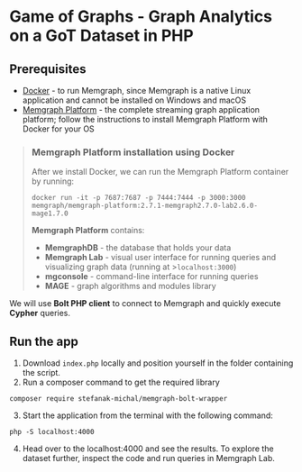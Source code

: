 # Game of Graphs - Graph Analytics on a GoT Dataset in PHP

## Prerequisites <a name="prerequisites"></a>

- [Docker](https://docs.docker.com/get-docker/) - to run Memgraph, since Memgraph is a native Linux application and cannot be installed on Windows and macOS
- [Memgraph Platform](https://memgraph.com/docs/memgraph/installation) - the complete streaming graph application platform; follow the instructions to install Memgraph Platform with Docker for your OS

> ### Memgraph Platform installation using Docker
>
> After we install Docker, we can run the Memgraph Platform container by running:
>
>```
>docker run -it -p 7687:7687 -p 7444:7444 -p 3000:3000 memgraph/memgraph-platform:2.7.1-memgraph2.7.0-lab2.6.0-mage1.7.0
>```
>
>**Memgraph Platform** contains:
>
>- **MemgraphDB** - the database that holds your data
>- **Memgraph Lab** - visual user interface for running queries and visualizing graph data (running at >`localhost:3000`)
>- **mgconsole** - command-line interface for running queries
>- **MAGE** - graph algorithms and modules library

We will use **Bolt PHP client** to connect to Memgraph and quickly execute **Cypher** queries. 

## Run the app

1. Download `index.php` locally and position yourself in the folder containing the script.
2. Run a composer command to get the required library
```
composer require stefanak-michal/memgraph-bolt-wrapper
```
3. Start the application from the terminal with the following command:
```
php -S localhost:4000
```
4. Head over to the localhost:4000 and see the results. To explore the dataset further, inspect the code and run queries in Memgraph Lab.

